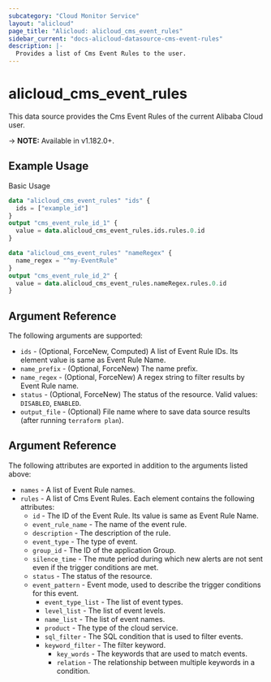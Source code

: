 ```yaml
---
subcategory: "Cloud Monitor Service"
layout: "alicloud"
page_title: "Alicloud: alicloud_cms_event_rules"
sidebar_current: "docs-alicloud-datasource-cms-event-rules"
description: |-
  Provides a list of Cms Event Rules to the user.
---
```


# alicloud\_cms\_event\_rules

This data source provides the Cms Event Rules of the current Alibaba Cloud user.

-> **NOTE:** Available in v1.182.0+.

## Example Usage

Basic Usage

```terraform
data "alicloud_cms_event_rules" "ids" {
  ids = ["example_id"]
}
output "cms_event_rule_id_1" {
  value = data.alicloud_cms_event_rules.ids.rules.0.id
}

data "alicloud_cms_event_rules" "nameRegex" {
  name_regex = "^my-EventRule"
}
output "cms_event_rule_id_2" {
  value = data.alicloud_cms_event_rules.nameRegex.rules.0.id
}
```

## Argument Reference

The following arguments are supported:

* `ids` - (Optional, ForceNew, Computed)  A list of Event Rule IDs. Its element value is same as Event Rule Name.
* `name_prefix` - (Optional, ForceNew) The name prefix.
* `name_regex` - (Optional, ForceNew) A regex string to filter results by Event Rule name.
* `status` - (Optional, ForceNew) The status of the resource. Valid values: `DISABLED`, `ENABLED`.
* `output_file` - (Optional) File name where to save data source results (after running `terraform plan`).

## Argument Reference

The following attributes are exported in addition to the arguments listed above:

* `names` - A list of Event Rule names.
* `rules` - A list of Cms Event Rules. Each element contains the following attributes:
  	* `id` - The ID of the Event Rule. Its value is same as Event Rule Name.
  	* `event_rule_name` - The name of the event rule.	
	* `description` - The description of the rule.
	* `event_type` - The type of event.
	* `group_id` - The ID of the application Group.
	* `silence_time` - The mute period during which new alerts are not sent even if the trigger conditions are met.
	* `status` - The status of the resource.
	* `event_pattern` - Event mode, used to describe the trigger conditions for this event.
		* `event_type_list` - The list of event types.
		* `level_list` - The list of event levels.
		* `name_list` - The list of event names.
		* `product` - The type of the cloud service.
		* `sql_filter` - The SQL condition that is used to filter events.
		* `keyword_filter` - The filter keyword.
			* `key_words` - The keywords that are used to match events.
			* `relation` - The relationship between multiple keywords in a condition.
